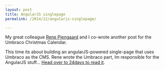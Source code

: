 ```yaml
---
layout: post
title: AngularJS singlepage 
permalink: /2014/12/angularjs-singlepage/

---
```


My great colleague [Rene Pjengaard](http://twitter.com/pjengaard/) and I co-wrote another post for the Umbraco Christmas Calendar. 

This time its about building an angularJS-powered single-page that uses Umbraco as the CMS. Rene wrote the Umbraco part, Im responsible for the AngularJS stuff... [Head over to 24days to read it](http://24days.in/umbraco/2014/angular-powered-frontend/).